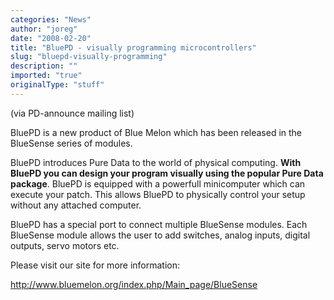 ```yaml
---
categories: "News"
author: "joreg"
date: "2008-02-20"
title: "BluePD - visually programming microcontrollers"
slug: "bluepd-visually-programming"
description: ""
imported: "true"
originalType: "stuff"
---
```



(via PD-announce mailing list)

BluePD is a new product of Blue Melon which has been
released in the BlueSense series of modules.

BluePD introduces Pure Data to the world of physical
computing. __With BluePD you can design your program
visually using the popular Pure Data package__. BluePD
is equipped with a powerfull minicomputer which can
execute your patch. This allows BluePD to physically
control your setup without any attached computer. 

BluePD has a special port to connect multiple
BlueSense modules. Each BlueSense module allows the
user to add switches, analog inputs, digital outputs,
servo motors etc.

Please visit our site for more information:

<http://www.bluemelon.org/index.php/Main_page/BlueSense>